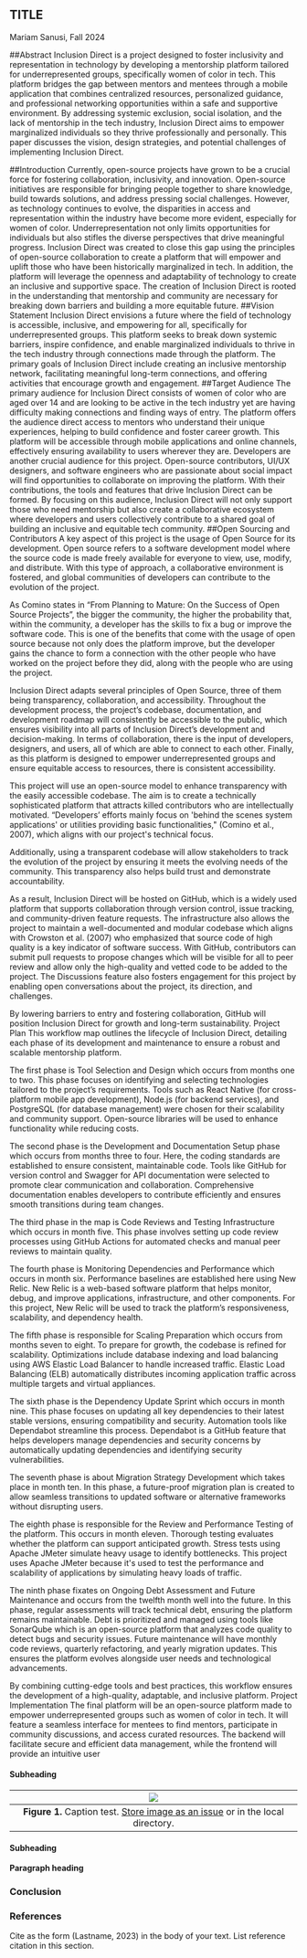 ## TITLE
Mariam Sanusi, Fall 2024

##Abstract
Inclusion Direct is a project designed to foster inclusivity and representation in technology by developing a mentorship platform tailored for underrepresented groups, specifically women of color in tech. This platform bridges the gap between mentors and mentees through a mobile application that combines centralized resources, personalized guidance, and professional networking opportunities within a safe and supportive environment. By addressing systemic exclusion, social isolation, and the lack of mentorship in the tech industry, Inclusion Direct aims to empower marginalized individuals so they thrive professionally and personally. This paper discusses the vision, design strategies, and potential challenges of implementing Inclusion Direct.

##Introduction
Currently, open-source projects have grown to be a crucial force for fostering collaboration, inclusivity, and innovation. Open-source initiatives are responsible for bringing people together to share knowledge, build towards solutions, and address pressing social challenges. However, as technology continues to evolve, the disparities in access and representation within the industry have become more evident, especially for women of color. Underrepresentation not only limits opportunities for individuals but also stifles the diverse perspectives that drive meaningful progress. Inclusion Direct was created to close this gap using the principles of open-source collaboration to create a platform that will empower and uplift those who have been historically marginalized in tech. In addition, the platform will leverage the openness and adaptability of technology to create an inclusive and supportive space. The creation of Inclusion Direct is rooted in the understanding that mentorship and community are necessary for breaking down barriers and building a more equitable future.
##Vision Statement
Inclusion Direct envisions a future where the field of technology is accessible, inclusive, and empowering for all, specifically for underrepresented groups. This platform seeks to break down systemic barriers, inspire confidence, and enable marginalized individuals to thrive in the tech industry through connections made through the platform. The primary goals of Inclusion Direct include creating an inclusive mentorship network, facilitating meaningful long-term connections, and offering activities that encourage growth and engagement.
##Target Audience
The primary audience for Inclusion Direct consists of women of color who are aged over 14 and are looking to be active in the tech industry yet are having difficulty making connections and finding ways of entry. The platform offers the audience direct access to mentors who understand their unique experiences, helping to build confidence and foster career growth. This platform will be accessible through mobile applications and online channels, effectively ensuring availability to users wherever they are. Developers are another crucial audience for this project. Open-source contributors, UI/UX designers, and software engineers who are passionate about social impact will find opportunities to collaborate on improving the platform. With their contributions, the tools and features that drive Inclusion Direct can be formed. By focusing on this audience, Inclusion Direct will not only support those who need mentorship but also create a collaborative ecosystem where developers and users collectively contribute to a shared goal of building an inclusive and equitable tech community.
##Open Sourcing and Contributors
A key aspect of this project is the usage of Open Source for its development. Open source refers to a software development model where the source code is made freely available for everyone to view, use, modify, and distribute. With this type of approach, a collaborative environment is fostered, and global communities of developers can contribute to the evolution of the project.

As Comino states in “From Planning to Mature: On the Success of Open Source Projects”, the bigger the community, the higher the probability that, within the community, a developer has the skills to fix a bug or improve the software code. This is one of the benefits that come with the usage of open source because not only does the platform improve, but the developer gains the chance to form a connection with the other people who have worked on the project before they did, along with the people who are using the project.

Inclusion Direct adapts several principles of Open Source, three of them being transparency, collaboration, and accessibility. Throughout the development process, the project’s codebase, documentation, and development roadmap will consistently be accessible to the public, which ensures visibility into all parts of Inclusion Direct’s development and decision-making. In terms of collaboration, there is the input of developers, designers, and users, all of which are able to connect to each other. Finally, as this platform is designed to empower underrepresented groups and ensure equitable access to resources, there is consistent accessibility.

This project will use an open-source model to enhance transparency with the easily accessible codebase. The aim is to create a technically sophisticated platform that attracts killed contributors who are intellectually motivated. “Developers’ efforts mainly focus on 'behind the scenes system applications' or utilities providing basic functionalities,"  (Comino et al., 2007), which aligns with our project's technical focus.

Additionally, using a transparent codebase will allow stakeholders to track the evolution of the project by ensuring it meets the evolving needs of the community. This transparency also helps build trust and demonstrate accountability. 

As a result, Inclusion Direct will be hosted on GitHub, which is a widely used platform that supports collaboration through version control, issue tracking, and community-driven feature requests. The infrastructure also allows the project to maintain a well-documented and modular codebase which aligns with Crowston et al. (2007) who emphasized that source code of high quality is a key indicator of software success. With GitHub, contributors can submit pull requests to propose changes which will be visible for all to peer review and allow only the high-quality and vetted code to be added to the project. The Discussions feature also fosters engagement for this project by enabling open conversations about the project, its direction, and challenges.


By lowering barriers to entry and fostering collaboration, GitHub will position Inclusion Direct for growth and long-term sustainability.
Project Plan
This workflow map outlines the lifecycle of Inclusion Direct, detailing each phase of its development and maintenance to ensure a robust and scalable mentorship platform. 

The first phase is Tool Selection and Design which occurs from months one to two. This phase focuses on identifying and selecting technologies tailored to the project’s requirements. Tools such as React Native (for cross-platform mobile app development), Node.js (for backend services), and PostgreSQL (for database management) were chosen for their scalability and community support. Open-source libraries will be used to enhance functionality while reducing costs.

The second phase is the Development and Documentation Setup phase which occurs from months three to four. Here, the coding standards are established to ensure consistent, maintainable code. Tools like GitHub for version control and Swagger for API documentation were selected to promote clear communication and collaboration. Comprehensive documentation enables developers to contribute efficiently and ensures smooth transitions during team changes.

The third phase in the map is Code Reviews and Testing Infrastructure which occurs in month five. This phase involves setting up code review processes using GitHub Actions for automated checks and manual peer reviews to maintain quality. 

The fourth phase is Monitoring Dependencies and Performance which occurs in month six. Performance baselines are established here using New Relic. New Relic is a web-based software platform that helps monitor, debug, and improve applications, infrastructure, and other components. For this project, New Relic will be used to track the platform’s responsiveness, scalability, and dependency health. 

The fifth phase is responsible for Scaling Preparation which occurs from months seven to eight. To prepare for growth, the codebase is refined for scalability. Optimizations include database indexing and load balancing using AWS Elastic Load Balancer to handle increased traffic. Elastic Load Balancing (ELB) automatically distributes incoming application traffic across multiple targets and virtual appliances.

The sixth phase is the Dependency Update Sprint which occurs in month nine. This phase focuses on updating all key dependencies to their latest stable versions, ensuring compatibility and security. Automation tools like Dependabot streamline this process. Dependabot is a GitHub feature that helps developers manage dependencies and security concerns by automatically updating dependencies and identifying security vulnerabilities.

The seventh phase is about Migration Strategy Development which takes place in month ten. In this phase, a future-proof migration plan is created to allow seamless transitions to updated software or alternative frameworks without disrupting users.

The eighth phase is responsible for the Review and Performance Testing of the platform. This occurs in month eleven. Thorough testing evaluates whether the platform can support anticipated growth. Stress tests using Apache JMeter simulate heavy usage to identify bottlenecks. This project uses Apache JMeter because it's used to test the performance and scalability of applications by simulating heavy loads of traffic.

The ninth phase fixates on Ongoing Debt Assessment and Future Maintenance and occurs from the twelfth month well into the future. In this phase, regular assessments will track technical debt, ensuring the platform remains maintainable. Debt is prioritized and managed using tools like SonarQube which is an open-source platform that analyzes code quality to detect bugs and security issues. Future maintenance will have monthly code reviews, quarterly refactoring, and yearly migration updates. This ensures the platform evolves alongside user needs and technological advancements.

By combining cutting-edge tools and best practices, this workflow ensures the development of a high-quality, adaptable, and inclusive platform.
Project Implementation
The final platform will be an open-source platform made to empower underrepresented groups such as women of color in tech. It will feature a seamless interface for mentees to find mentors, participate in community discussions, and access curated resources. The backend will facilitate secure and efficient data management, while the frontend will provide an intuitive user 


[Comment_1]: <> (begin your text here)


[Comment_2]: <> (An example of a reference in paper text, cite in Reference list -- see Comment 8)

#### Subheading
[Comment_3]: <> (begin your text here)

| ![](https://user-images.githubusercontent.com/38323286/233691025-55deb1db-3e35-4589-8c55-4f859f8e41cd.jpg) | 
| :--: |
| <b>Figure 1.</b> Caption test. [Store image as an issue](https://github.com/OREL-group/Project-Management/issues/279) or in the local directory. |   

[Comment_4]: <> (Insert Figure with caption here)

#### Subheading     

[Comment_5]: <> (begin your text here)

__Paragraph heading__         

[Comment_6]: <> (begin your text two spaces after the last underscore in the previous line)


### Conclusion      

[Comment_7]: <> (begin your text here)


### References     

[Comment_8]: <> (begin your reference list here. Cite as author, year in main text. Reference link should correpond with link in Comment 2  Use any format you wish -- MLA, APA, etc.)

Cite as the form (Lastname, 2023) in the body of your text. List reference citation in this section. 
